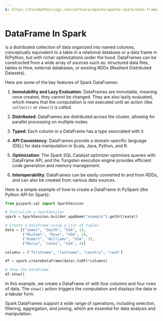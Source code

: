 ```yaml
---
b: https://blendedfeelings.com/software/apache/apache-spark/data-frame.md
---
```


# DataFrame In Spark
is a distributed collection of data organized into named columns, conceptually equivalent to a table in a relational database or a data frame in R/Python, but with richer optimizations under the hood. DataFrames can be constructed from a wide array of sources such as: structured data files, tables in Hive, external databases, or existing RDDs (Resilient Distributed Datasets).

Here are some of the key features of Spark DataFrames:

1. **Immutability and Lazy Evaluation**: DataFrames are immutable, meaning once created, they cannot be changed. They are also lazily evaluated, which means that the computation is not executed until an action (like `collect()` or `show()`) is called.

2. **Distributed**: DataFrames are distributed across the cluster, allowing for parallel processing on multiple nodes.

3. **Typed**: Each column in a DataFrame has a type associated with it.

4. **API Consistency**: DataFrames provide a domain-specific language (DSL) for data manipulation in Scala, Java, Python, and R.

5. **Optimization**: The Spark SQL Catalyst optimizer optimizes queries with DataFrame API, and the Tungsten execution engine provides efficient code generation and memory management.

6. **Interoperability**: DataFrames can be easily converted to and from RDDs, and can also be created from various data sources.

Here is a simple example of how to create a DataFrame in PySpark (the Python API for Spark):

```python
from pyspark.sql import SparkSession

# Initialize a SparkSession
spark = SparkSession.builder.appName("example").getOrCreate()

# Create a DataFrame using a list of tuples
data = [("James", "Smith", "USA", 1),
        ("Michael", "Rose", "USA", 2),
        ("Robert", "Williams", "USA", 3),
        ("Maria", "Jones", "USA", 4)]

columns = ["firstname", "lastname", "country", "rank"]

df = spark.createDataFrame(data).toDF(*columns)

# Show the DataFrame
df.show()
```

In this example, we create a DataFrame `df` with four columns and four rows of data. The `show()` action triggers the computation and displays the data in a tabular form.

Spark DataFrames support a wide range of operations, including selection, filtering, aggregation, and joining, which are essential for data analysis and manipulation.